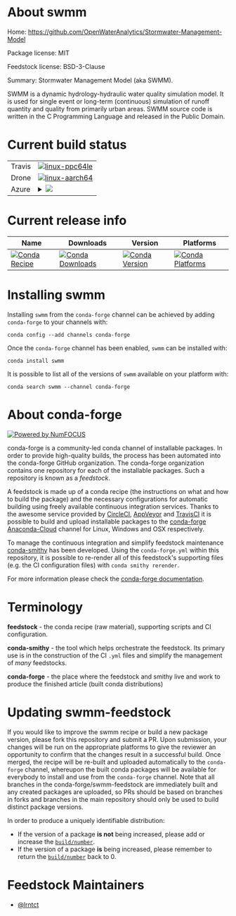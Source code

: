 About swmm
==========

Home: https://github.com/OpenWaterAnalytics/Stormwater-Management-Model

Package license: MIT

Feedstock license: BSD-3-Clause

Summary: Stormwater Management Model (aka SWMM).

SWMM is a dynamic hydrology-hydraulic water quality simulation model.
It is used for single event or long-term (continuous) simulation of
runoff quantity and quality from primarily urban areas. SWMM source
code is written in the C Programming Language and released in the
Public Domain.


Current build status
====================


<table><tr>
    <td>Travis</td>
    <td>
      <a href="https://travis-ci.com/conda-forge/swmm-feedstock">
        <img alt="linux-ppc64le" src="https://img.shields.io/travis/com/conda-forge/swmm-feedstock/master.svg?label=Linux-ppc64le">
      </a>
    </td>
  </tr><tr>
    <td>Drone</td>
    <td>
      <a href="https://cloud.drone.io/conda-forge/swmm-feedstock">
        <img alt="linux-aarch64" src="https://img.shields.io/drone/build/conda-forge/swmm-feedstock/master.svg?label=Linux-aarch64">
      </a>
    </td>
  </tr>
    
  <tr>
    <td>Azure</td>
    <td>
      <details>
        <summary>
          <a href="https://dev.azure.com/conda-forge/feedstock-builds/_build/latest?definitionId=10129&branchName=master">
            <img src="https://dev.azure.com/conda-forge/feedstock-builds/_apis/build/status/swmm-feedstock?branchName=master">
          </a>
        </summary>
        <table>
          <thead><tr><th>Variant</th><th>Status</th></tr></thead>
          <tbody><tr>
              <td>linux</td>
              <td>
                <a href="https://dev.azure.com/conda-forge/feedstock-builds/_build/latest?definitionId=10129&branchName=master">
                  <img src="https://dev.azure.com/conda-forge/feedstock-builds/_apis/build/status/swmm-feedstock?branchName=master&jobName=linux&configuration=linux_" alt="variant">
                </a>
              </td>
            </tr><tr>
              <td>osx</td>
              <td>
                <a href="https://dev.azure.com/conda-forge/feedstock-builds/_build/latest?definitionId=10129&branchName=master">
                  <img src="https://dev.azure.com/conda-forge/feedstock-builds/_apis/build/status/swmm-feedstock?branchName=master&jobName=osx&configuration=osx_" alt="variant">
                </a>
              </td>
            </tr><tr>
              <td>win</td>
              <td>
                <a href="https://dev.azure.com/conda-forge/feedstock-builds/_build/latest?definitionId=10129&branchName=master">
                  <img src="https://dev.azure.com/conda-forge/feedstock-builds/_apis/build/status/swmm-feedstock?branchName=master&jobName=win&configuration=win_" alt="variant">
                </a>
              </td>
            </tr>
          </tbody>
        </table>
      </details>
    </td>
  </tr>
</table>

Current release info
====================

| Name | Downloads | Version | Platforms |
| --- | --- | --- | --- |
| [![Conda Recipe](https://img.shields.io/badge/recipe-swmm-green.svg)](https://anaconda.org/conda-forge/swmm) | [![Conda Downloads](https://img.shields.io/conda/dn/conda-forge/swmm.svg)](https://anaconda.org/conda-forge/swmm) | [![Conda Version](https://img.shields.io/conda/vn/conda-forge/swmm.svg)](https://anaconda.org/conda-forge/swmm) | [![Conda Platforms](https://img.shields.io/conda/pn/conda-forge/swmm.svg)](https://anaconda.org/conda-forge/swmm) |

Installing swmm
===============

Installing `swmm` from the `conda-forge` channel can be achieved by adding `conda-forge` to your channels with:

```
conda config --add channels conda-forge
```

Once the `conda-forge` channel has been enabled, `swmm` can be installed with:

```
conda install swmm
```

It is possible to list all of the versions of `swmm` available on your platform with:

```
conda search swmm --channel conda-forge
```


About conda-forge
=================

[![Powered by NumFOCUS](https://img.shields.io/badge/powered%20by-NumFOCUS-orange.svg?style=flat&colorA=E1523D&colorB=007D8A)](http://numfocus.org)

conda-forge is a community-led conda channel of installable packages.
In order to provide high-quality builds, the process has been automated into the
conda-forge GitHub organization. The conda-forge organization contains one repository
for each of the installable packages. Such a repository is known as a *feedstock*.

A feedstock is made up of a conda recipe (the instructions on what and how to build
the package) and the necessary configurations for automatic building using freely
available continuous integration services. Thanks to the awesome service provided by
[CircleCI](https://circleci.com/), [AppVeyor](https://www.appveyor.com/)
and [TravisCI](https://travis-ci.com/) it is possible to build and upload installable
packages to the [conda-forge](https://anaconda.org/conda-forge)
[Anaconda-Cloud](https://anaconda.org/) channel for Linux, Windows and OSX respectively.

To manage the continuous integration and simplify feedstock maintenance
[conda-smithy](https://github.com/conda-forge/conda-smithy) has been developed.
Using the ``conda-forge.yml`` within this repository, it is possible to re-render all of
this feedstock's supporting files (e.g. the CI configuration files) with ``conda smithy rerender``.

For more information please check the [conda-forge documentation](https://conda-forge.org/docs/).

Terminology
===========

**feedstock** - the conda recipe (raw material), supporting scripts and CI configuration.

**conda-smithy** - the tool which helps orchestrate the feedstock.
                   Its primary use is in the construction of the CI ``.yml`` files
                   and simplify the management of *many* feedstocks.

**conda-forge** - the place where the feedstock and smithy live and work to
                  produce the finished article (built conda distributions)


Updating swmm-feedstock
=======================

If you would like to improve the swmm recipe or build a new
package version, please fork this repository and submit a PR. Upon submission,
your changes will be run on the appropriate platforms to give the reviewer an
opportunity to confirm that the changes result in a successful build. Once
merged, the recipe will be re-built and uploaded automatically to the
`conda-forge` channel, whereupon the built conda packages will be available for
everybody to install and use from the `conda-forge` channel.
Note that all branches in the conda-forge/swmm-feedstock are
immediately built and any created packages are uploaded, so PRs should be based
on branches in forks and branches in the main repository should only be used to
build distinct package versions.

In order to produce a uniquely identifiable distribution:
 * If the version of a package **is not** being increased, please add or increase
   the [``build/number``](https://conda.io/docs/user-guide/tasks/build-packages/define-metadata.html#build-number-and-string).
 * If the version of a package **is** being increased, please remember to return
   the [``build/number``](https://conda.io/docs/user-guide/tasks/build-packages/define-metadata.html#build-number-and-string)
   back to 0.

Feedstock Maintainers
=====================

* [@lrntct](https://github.com/lrntct/)

